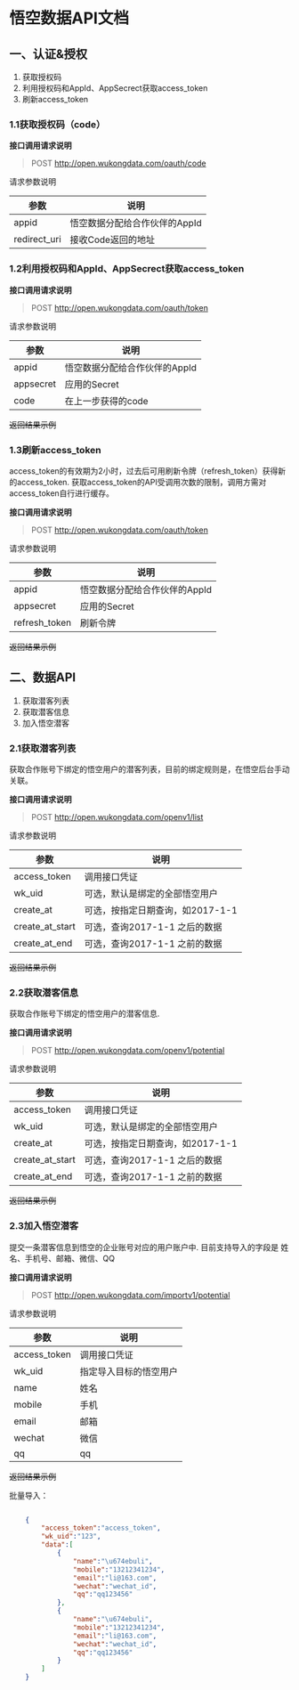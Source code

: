 
# 悟空数据API文档 

## 一、认证&授权

1. 获取授权码
2. 利用授权码和AppId、AppSecrect获取access_token
3. 刷新access_token

### 1.1获取授权码（code）

**接口调用请求说明**

> POST http://open.wukongdata.com/oauth/code

请求参数说明

|参数         |说明                           |
|----         |----                          |
|appid        |悟空数据分配给合作伙伴的AppId   |
|redirect_uri |接收Code返回的地址             |

### 1.2利用授权码和AppId、AppSecrect获取access_token

**接口调用请求说明**

> POST http://open.wukongdata.com/oauth/token

请求参数说明

|参数         |说明                           |
|----         |----                          |
|appid        |悟空数据分配给合作伙伴的AppId   |
|appsecret    |应用的Secret                  |
|code         |在上一步获得的code             |

~~返回结果示例~~

### 1.3刷新access_token

access_token的有效期为2小时，过去后可用刷新令牌（refresh_token）获得新的access_token.
获取access_token的API受调用次数的限制，调用方需对access_token自行进行缓存。

**接口调用请求说明**

> POST http://open.wukongdata.com/oauth/token

请求参数说明

|参数         |说明                           |
|----         |----                          |
|appid        |悟空数据分配给合作伙伴的AppId   |
|appsecret    |应用的Secret                  |
|refresh_token|刷新令牌                      |

~~返回结果示例~~



## 二、数据API

1. 获取潜客列表
2. 获取潜客信息
3. 加入悟空潜客

### 2.1获取潜客列表

获取合作账号下绑定的悟空用户的潜客列表，目前的绑定规则是，在悟空后台手动关联。

**接口调用请求说明**

> POST http://open.wukongdata.com/openv1/list

请求参数说明

|参数             |说明                           |
|----             |----                          |
|access_token     |调用接口凭证                   |
|wk_uid           |可选，默认是绑定的全部悟空用户   |
|create_at        |可选，按指定日期查询，如2017-1-1 |
|create_at_start  |可选，查询2017-1-1 之后的数据    |
|create_at_end    |可选，查询2017-1-1 之前的数据    |

~~返回结果示例~~

### 2.2获取潜客信息

获取合作账号下绑定的悟空用户的潜客信息.

**接口调用请求说明**

> POST http://open.wukongdata.com/openv1/potential

请求参数说明

|参数             |说明                           |
|----             |----                          |
|access_token     |调用接口凭证                   |
|wk_uid           |可选，默认是绑定的全部悟空用户   |
|create_at        |可选，按指定日期查询，如2017-1-1 |
|create_at_start  |可选，查询2017-1-1 之后的数据    |
|create_at_end    |可选，查询2017-1-1 之前的数据    |

~~返回结果示例~~


### 2.3加入悟空潜客

提交一条潜客信息到悟空的企业账号对应的用户账户中.
目前支持导入的字段是 姓名、手机号、邮箱、微信、QQ

**接口调用请求说明**

> POST http://open.wukongdata.com/importv1/potential

请求参数说明

|参数         |说明                           |
|----         |----                          |
|access_token | 调用接口凭证                  |
|wk_uid       | 指定导入目标的悟空用户         |
|name         |姓名                          |
|mobile       |手机                          |
|email        |邮箱                          |
|wechat       |微信                          |
|qq           |qq                            |




~~返回结果示例~~


批量导入：

``` json

    {
        "access_token":"access_token",
        "wk_uid":"123",
        "data":[
            {
                "name":"\u674ebuli",
                "mobile":"13212341234",
                "email":"li@163.com",
                "wechat":"wechat_id",
                "qq":"qq123456"
            },
            {
                "name":"\u674ebuli",
                "mobile":"13212341234",
                "email":"li@163.com",
                "wechat":"wechat_id",
                "qq":"qq123456"
            }
        ]
    }
```































